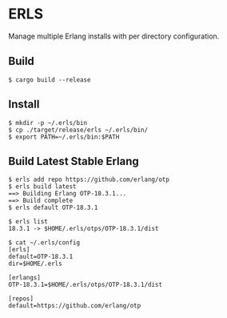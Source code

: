 ERLS
=====

Manage multiple Erlang installs with per directory configuration.

## Build

```
$ cargo build --release
```

## Install

```
$ mkdir -p ~/.erls/bin
$ cp ./target/release/erls ~/.erls/bin/
$ export PATH=~/.erls/bin:$PATH
```

## Build Latest Stable Erlang

```
$ erls add repo https://github.com/erlang/otp
$ erls build latest
==> Building Erlang OTP-18.3.1...
==> Build complete
$ erls default OTP-18.3.1
```

```
$ erls list
18.3.1 -> $HOME/.erls/otps/OTP-18.3.1/dist
```

```
$ cat ~/.erls/config
[erls]
default=OTP-18.3.1
dir=$HOME/.erls

[erlangs]
OTP-18.3.1=$HOME/.erls/otps/OTP-18.3.1/dist

[repos]
default=https://github.com/erlang/otp
```
